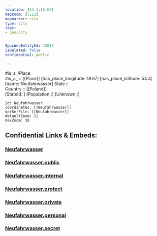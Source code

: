 ```yaml
---
location: [54.4,18.67] 
mapzoom: [7,12] 
mapmarker: city 
type: City
tags:
- geo/City


SpocWebEntityId: 32819
isDeleted: false
confidential: public

---
```

#is_a_/Place  
#is_a_ :: [[Place]] 
[has_place_longitude::18.67] 
[has_place_latitude::54.4] 
[name::Neufahrwasser] 
State ::  
Country :: [[Poland]]  
[StateId::] 
[Population::] 
[Unknown::] 


```leaflet
id: Neufahrwasser
coordinates: [[Neufahrwasser]] 
markerFile: [[Neufahrwasser]] 
defaultZoom: 11 
maxZoom: 18
```


## Confidential Links & Embeds: 

### [Neufahrwasser](/_Standards/Earth/Continent/Europe/Europe~East/Poland/Provinces~Poland/Pomeranian/City/Neufahrwasser.md) 

### [Neufahrwasser.public](/_public/Earth/Continent/Europe/Europe~East/Poland/Provinces~Poland/Pomeranian/City/Neufahrwasser.public.md) 

### [Neufahrwasser.internal](/_internal/Earth/Continent/Europe/Europe~East/Poland/Provinces~Poland/Pomeranian/City/Neufahrwasser.internal.md) 

### [Neufahrwasser.protect](/_protect/Earth/Continent/Europe/Europe~East/Poland/Provinces~Poland/Pomeranian/City/Neufahrwasser.protect.md) 

### [Neufahrwasser.private](/_private/Earth/Continent/Europe/Europe~East/Poland/Provinces~Poland/Pomeranian/City/Neufahrwasser.private.md) 

### [Neufahrwasser.personal](/_personal/Earth/Continent/Europe/Europe~East/Poland/Provinces~Poland/Pomeranian/City/Neufahrwasser.personal.md) 

### [Neufahrwasser.secret](/_secret/Earth/Continent/Europe/Europe~East/Poland/Provinces~Poland/Pomeranian/City/Neufahrwasser.secret.md)

